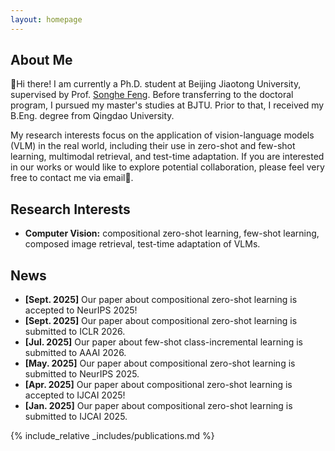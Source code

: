 ```yaml
---
layout: homepage
---
```


## About Me

👋Hi there! I am currently a Ph.D. student at Beijing Jiaotong University, supervised by Prof. [Songhe Feng](https://faculty.bjtu.edu.cn/8407/). Before transferring to the doctoral program, I pursued my master's studies at BJTU. Prior to that, I received my B.Eng. degree from Qingdao University.

My research interests focus on the application of vision-language models (VLM) in the real world, including their use in zero-shot and few-shot learning, multimodal retrieval, and test-time adaptation. If you are interested in our works or would like to explore potential collaboration, please feel very free to contact me via email🙌.

## Research Interests

- **Computer Vision:** compositional zero-shot learning, few-shot learning, composed image retrieval, test-time adaptation of VLMs.

## News

- **[Sept. 2025]** Our paper about compositional zero-shot learning is accepted to NeurIPS 2025!
- **[Sept. 2025]** Our paper about compositional zero-shot learning is submitted to ICLR 2026.
- **[Jul. 2025]** Our paper about few-shot class-incremental learning is submitted to AAAI 2026.
- **[May. 2025]** Our paper about compositional zero-shot learning is submitted to NeurIPS 2025.
- **[Apr. 2025]** Our paper about compositional zero-shot learning is accepted to IJCAI 2025!
- **[Jan. 2025]** Our paper about compositional zero-shot learning is submitted to IJCAI 2025.

{% include_relative _includes/publications.md %}

<!-- {% include_relative _includes/services.md %} -->
